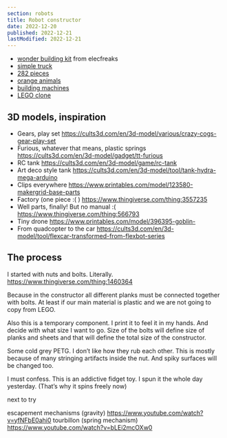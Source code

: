 ```yaml
---
section: robots
title: Robot constructor
date: 2022-12-20
published: 2022-12-21
lastModified: 2022-12-21
---
```



- [wonder building kit](https://www.elecfreaks.com/learn-en/microbitKit/Wonder_Building_Kit/Wonder-Building-Kit-case-23.html) from elecfreaks 
- [simple truck](https://www.aliexpress.us/item/2255801030206686.html)
- [282 pieces](https://www.aliexpress.us/item/3256803398573231.html)
- [orange animals](https://www.aliexpress.us/item/3256801908511536.html)
- [building machines](https://www.aliexpress.us/item/3256804403733088.html)
- [LEGO clone](https://www.aliexpress.us/item/2255800125737616.html)

## 3D models, inspiration

- Gears, play set https://cults3d.com/en/3d-model/various/crazy-cogs-gear-play-set
- Furious, whatever that means, plastic springs https://cults3d.com/en/3d-model/gadget/tt-furious
- RC tank https://cults3d.com/en/3d-model/game/rc-tank
- Art deco style tank https://cults3d.com/en/3d-model/tool/tank-hydra-mega-arduino
- Clips everywhere https://www.printables.com/model/123580-makergrid-base-parts
- Factory (one piece :( ) https://www.thingiverse.com/thing:3557235
- Well parts, finally! But no manual :(  https://www.thingiverse.com/thing:566793
- Tiny drone https://www.printables.com/model/396395-goblin-
- From quadcopter to the car https://cults3d.com/en/3d-model/tool/flexcar-transformed-from-flexbot-series

## The process

I started with nuts and bolts. Literally.
https://www.thingiverse.com/thing:1460364 

Because in the constructor all different planks must be connected together with bolts. At least if our main material is plastic and we are not going to copy from LEGO. 

Also this is a temporary component. I print it to feel it in my hands. And decide with what size I want to go. Size of the bolts will define size of planks and sheets and that will define the total size of the constructor.


Some cold grey PETG. I don’t like how they rub each other. This is mostly because of many stringing artifacts inside the nut. And spiky surfaces will be changed too.

I must confess. This is an addictive fidget toy. I spun it the whole day yesterday. (That’s why it spins freely now)

next to try


escapement mechanisms (gravity) https://www.youtube.com/watch?v=yfNFbE0ahi0
tourbillon (spring mechanism) https://www.youtube.com/watch?v=bLEi2mcOXw0